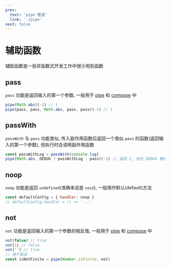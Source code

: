 ```yaml
---
prev:
  text: 'pipe 管道'
  link: './pipe'
next: false
---
```


# 辅助函数

辅助函数是一些非函数式开发工作中很少用到函数

## pass

`pass` 功能是返回输入的第一个参数, 一般用于 [pipe](./pipe) 和 [compose](./compose) 中

```js {2}
pipe(Math.abs)(-1) // 1
pipe(pass, pass, Math.abs, pass, pass)(-1) // 1
```

## passWith

`passWith` 与 `pass` 功能类似, 传入副作用函数后返回一个类似 `pass` 的函数(返回输入的第一个参数), 但执行时会调用副作用函数

```js {1}
const passWithLog = passWith(console.log)
pipe(Math.abs, DEBUG ? passWithLog : pass)(-1) // 返回 1, 但在 DEBUG 模式下会调用 console.log
```

## noop

`noop` 功能是返回 `undefined`(准确来说是 `void`), 一般用作默认(default)方法

```js {1}
const defaultConfig = { handler: noop }
// defaultConfig.handler = () => '...'
```

## not

`not` 功能是返回输入的第一个参数的相反值, 一般用于 [pipe](./pipe) 和 [compose](./compose) 中

```js {5}
not(false) // true
not(1) // false
not('') // true
// 用于取反
const isNotFinite = pipe(Number.isFinite, not)
```
